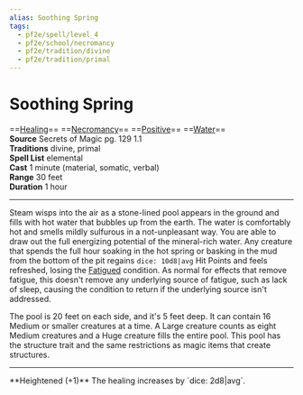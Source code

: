 ```yaml
---
alias: Soothing Spring
tags:
  - pf2e/spell/level_4
  - pf2e/school/necromancy
  - pf2e/tradition/divine
  - pf2e/tradition/primal
---
```


# Soothing Spring

==[Healing](Healing.md)== ==[Necromancy](Necromancy.md)== ==[Positive](Positive.md)== ==[Water](Water.md)==  
__Source__ Secrets of Magic pg. 129 1.1  
**Traditions** divine, primal  
**Spell List** elemental  
**Cast** 1 minute (material, somatic, verbal)  
**Range** 30 feet  
**Duration** 1 hour

---

Steam wisps into the air as a stone-lined pool appears in the ground and fills with hot water that bubbles up from the earth. The water is comfortably hot and smells mildly sulfurous in a not-unpleasant way. You are able to draw out the full energizing potential of the mineral-rich water. Any creature that spends the full hour soaking in the hot spring or basking in the mud from the bottom of the pit regains `dice: 10d8|avg` Hit Points and feels refreshed, losing the [Fatigued](Fatigued.md) condition. As normal for effects that remove fatigue, this doesn't remove any underlying source of fatigue, such as lack of sleep, causing the condition to return if the underlying source isn't addressed.

The pool is 20 feet on each side, and it's 5 feet deep. It can contain 16 Medium or smaller creatures at a time. A Large creature counts as eight Medium creatures and a Huge creature fills the entire pool. This pool has the structure trait and the same restrictions as magic items that create structures.

<hr>
**Heightened (+1)** The healing increases by `dice: 2d8|avg`.

